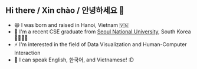 ## Hi there / Xin chào / 안녕하세요 👋

<!--
**minhlgdo/minhlgdo** is a ✨ _special_ ✨ repository because its `README.md` (this file) appears on your GitHub profile.

Here are some ideas to get you started:

- 🔭 I’m currently working on ...
- 🌱 I’m currently learning ...
- 👯 I’m looking to collaborate on ...
- 🤔 I’m looking for help with ...
- 💬 Ask me about ...
- 📫 How to reach me: ...
- 😄 Pronouns: ...
- ⚡ Fun fact: ...
-->
- 😄 I was born and raised in Hanoi, Vietnam 🇻🇳
- 🌱 I'm a recent CSE graduate from [Seoul National University](https://en.snu.ac.kr/), South Korea 👩‍💻🇰🇷
- ⚡ I'm interested in the field of Data Visualization and Human-Computer Interaction
- 💬 I can speak English, 한국어, and Vietnamese! :D
